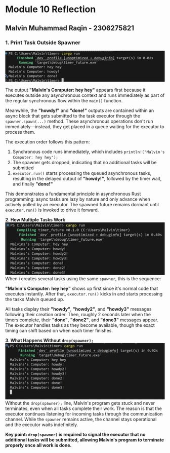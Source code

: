 # Module 10 Reflection
## Malvin Muhammad Raqin - 2306275821

### 1. Print Task Outside Spawner
![alt text](image.png)

The output **"Malvin's Computer: hey hey"** appears first because it executes outside any asynchronous context and runs immediately as part of the regular synchronous flow within the `main()` function.

Meanwhile, the **"howdy!"** and **"done!"** outputs are contained within an async block that gets submitted to the task executor through the `spawner.spawn(...)` method. These asynchronous operations don't run immediately—instead, they get placed in a queue waiting for the executor to process them.

The execution order follows this pattern:
1. Synchronous code runs immediately, which includes `println!("Malvin's Computer: hey hey");`
2. The spawner gets dropped, indicating that no additional tasks will be submitted
3. `executor.run()` starts processing the queued asynchronous tasks, resulting in the delayed output of **"howdy!"**, followed by the timer wait, and finally **"done!"**

This demonstrates a fundamental principle in asynchronous Rust programming: async tasks are lazy by nature and only advance when actively polled by an executor. The spawned future remains dormant until `executor.run()` is invoked to drive it forward.

**2. How Multiple Tasks Work**
![alt text](image-1.png)
When i creates several tasks using the same `spawner`, this is the sequence:

**"Malvin's Computer: hey hey"** shows up first since it's normal code that executes instantly. After that, `executor.run()` kicks in and starts processing the tasks Malvin queued up.

All tasks display their **"howdy"**, **"howdy2"**, and **"howdy3"** messages following their creation order. Then, roughly 2 seconds later when the timers complete, their **"done"**, **"done2"**, and **"done3"** messages appear. The executor handles tasks as they become available, though the exact timing can shift based on when each timer finishes.

**3. What Happens Without `drop(spawner);`**
![alt text](image-2.png)
Without the `drop(spawner);` line, Malvin's program gets stuck and never terminates, even when all tasks complete their work. The reason is that the executor continues listening for incoming tasks through the communication channel. While the `spawner` remains active, the channel stays operational and the executor waits indefinitely.

**Key point: `drop(spawner)` is required to signal the executor that no additional tasks will be submitted, allowing Malvin's program to terminate properly once all work is done.**




